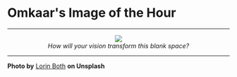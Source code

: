 # Omkaar's Image of the Hour

---

<div align="center">

<a href="https://unsplash.com/photos/a-hand-holds-up-a-smartphone-_Q5HFTpOvDI">
  <img src="https://images.unsplash.com/photo-1748801584058-29faa47242ee?crop=entropy&cs=tinysrgb&fit=max&fm=jpg&ixid=M3w3NjA2Nzh8MHwxfHJhbmRvbXx8fHx8fHx8fDE3NTAyMTU2MDB8&ixlib=rb-4.1.0&q=80&w=1080" style="max-width:100%; height:auto;">
</a>

<br>
<i>How will your vision transform this blank space?</i>

</div>

---

**Photo by** [Lorin Both](https://unsplash.com/@lorinboth) **on Unsplash**
